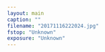 ```yaml
---
layout: main
caption: ""
filename: "20171116222024.jpg"
fstop: "Unknown"
exposure: "Unknown"
---
```

